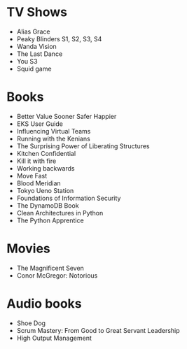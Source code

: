 # TV Shows

- Alias Grace
- Peaky Blinders S1, S2, S3, S4
- Wanda Vision
- The Last Dance
- You S3
- Squid game

# Books

- Better Value Sooner Safer Happier
- EKS User Guide
- Influencing Virtual Teams
- Running with the Kenians
- The Surprising Power of Liberating Structures
- Kitchen Confidential
- Kill it with fire
- Working backwards
- Move Fast
- Blood Meridian
- Tokyo Ueno Station
- Foundations of Information Security
- The DynamoDB Book
- Clean Architectures in Python
- The Python Apprentice

# Movies

- The Magnificent Seven
- Conor McGregor: Notorious

# Audio books

- Shoe Dog
- Scrum Mastery: From Good to Great Servant Leadership
- High Output Management
